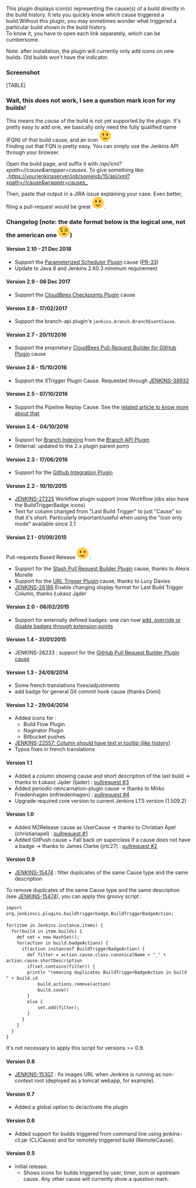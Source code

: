 This plugin displays icon(s) representing the cause(s) of a build
directly in the build history. It lets you quickly know which cause
triggered a build.Without this plugin, you may sometimes wonder what
triggered a particular build shown in the build history.  
To know it, you have to open each link separately, which can be
cumbersome.

Note: after installation, the plugin will currently only add icons on
new builds. Old builds won't have the indicator.

### Screenshot

[TABLE]

### Wait, this does not work, I see a question mark icon for my builds!

This means the *cause* of the build is not yet supported by the plugin.
It's pretty easy to add one, we basically only need the fully qualified
name (FQN) of that build cause, and an icon
![(smile)](docs/images/smile.svg).  
Finding out that FQN is pretty easy. You can simply use the Jenkins API
through your browser.

Open the build page, and suffix it with
*/api/xml?xpath=//cause&wrapper=causes*. To give something like:
\_<https://yourjenkinsserver/job/somejob/15/api/xml?xpath=//cause&wrapper=causes_>

Then, paste that output in a JIRA issue explaining your case. Even
better, filing a pull-request would be great
![(smile)](docs/images/smile.svg).

### Changelog (note: the date format below is the logical one, not the american one ![(wink)](docs/images/wink.svg))

#### Version 2.10 - 21 Dec 2018 

-   Support the [Parameterized Scheduler
    Plugin](https://wiki.jenkins.io/display/JENKINS/Parameterized+Scheduler+Plugin) cause
    ([PR-33](https://github.com/jenkinsci/buildtriggerbadge-plugin/pull/33))
-   Update to Java 8 and Jenkins 2.60.3 minimum requirement

#### Version 2.9 - 06 Dec 2017 

-   Support the [CloudBees Checkpoints
    Plugin](https://release-notes.cloudbees.com/product/110) cause

#### Version 2.8 - 17/02/2017

-   Support the branch-api plugin's `jenkins.branch.BranchEventCause`.

#### Version 2.7 - 20/11/2016

-   Support the proprietary [CloudBees Pull-Request Builder for GitHub
    Plugin](https://go.cloudbees.com/docs/cloudbees-documentation/cje-user-guide/index.html#pull-request-builder-for-github)
    cause

#### Version 2.6 - 15/10/2016

-   Support the XTrigger Plugin Cause. Requested through
    [JENKINS-38932](https://issues.jenkins-ci.org/browse/JENKINS-38932)

#### Version 2.5 - 07/10/2016

-   Support the Pipeline Replay Cause. See the [related article to know
    more about that](https://www.cloudbees.com/blog/replay-pipeline)

#### Version 2.4 - 04/10/2016

-   Support for [Branch
    Indexing](https://github.com/jenkinsci/buildtriggerbadge-plugin/commit/660abcbf054b27a51595ae8b0417220122aaf058)
    from the [Branch API
    Plugin](http://localhost:8085/display/JENKINS/Branch+API+Plugin)
-   (Internal: updated to the 2.x plugin parent pom)

#### Version 2.3 - 17/06/2016

-   Support for the [Github Integration
    Plugin](https://github.com/jenkinsci/buildtriggerbadge-plugin/commit/4766f2c55b5b575e98b299944e8ce69e80b97ecc)

#### Version 2.2 - 10/10/2015

-   [JENKINS-27225](https://issues.jenkins-ci.org/browse/JENKINS-27225)
    Workflow plugin support (now Workflow jobs also have the
    BuildTriggerBadge icons)
-   Text for column changed from "Last Build Trigger" to just "Cause" so
    that it's short. Particularly important/useful when using the "icon
    only mode" available since 2.1

#### Version 2.1 - 01/09/2015

Pull-requests Based Release
![(smile)](docs/images/smile.svg)
:

-   Support for the [Stash Pull Request Builder
    Plugin](https://wiki.jenkins-ci.org/display/JENKINS/Stash+pullrequest+builder+plugin)
    cause, thanks to Alexis Morelle
-   Support for the [URL Trigger
    Plugin](https://wiki.jenkins-ci.org/display/JENKINS/URLTrigger+Plugin)
    cause, thanks to Lucy Davies
-   [JENKINS-26186](https://issues.jenkins-ci.org/browse/JENKINS-26186)
    Enable changing display format for Last Build Trigger Column, thanks
    Łukasz Jąder

#### Version 2.0 - 06/02/2015

-   Support for externally defined badges: one can now [add, override or
    disable badges through extension
    points](https://github.com/jenkinsci/buildtriggerbadge-plugin#what-if-i-want-to-add-override-or-disable-a-badge-for-some-build-cause-)

#### Version 1.4 - 31/01/2015

-   JENKINS-26233 : support for the [GitHub Pull Request Builder Plugin
    cause](https://wiki.jenkins-ci.org/display/JENKINS/GitHub+pull+request+builder+plugin)

#### Version 1.3 - 24/09/2014

-   Some french translations fixes/adjustments
-   add badge for general Git commit hook cause (thanks Domi)

#### Version 1.2 - 29/04/2014

-   Added icons for :
    -   Build Flow Plugin
    -   Naginator Plugin
    -   Bitbucket pushes
-   [JENKINS-22557: Column should have text in tooltip (like
    history)](https://issues.jenkins-ci.org/browse/JENKINS-22557)
-   Typos fixes in french translations

#### Version 1.1

-   Added a column showing cause and short description of the last build
    -\> thanks to Łukasz Jąder (ljader) : [pullrequest
    \#3](https://github.com/jenkinsci/buildtriggerbadge-plugin/pull/3)
-   Added periodic-reincarnation-plugin cause -\> thanks to Mirko
    Friedenhagen (mfriedenhagen) : [pullrequest
    \#4](https://github.com/jenkinsci/buildtriggerbadge-plugin/pull/4)
-   Upgrade required core version to current Jenkins LTS version
    (1.509.2)

#### Version 1.0

-   Added M2Release cause as UserCause -\> thanks to Christian Apel
    (christianapel) : [pullrequest
    \#1](https://github.com/jenkinsci/buildtriggerbadge-plugin/pull/1)
-   Added GitPush cause + Fall back on superclass if a cause does not
    have a badge -\> thanks to James Clarke (jrtc27) : [pullrequest
    \#2](https://github.com/jenkinsci/buildtriggerbadge-plugin/pull/2)

#### Version 0.9

-   [JENKINS-15474](https://issues.jenkins-ci.org/browse/JENKINS-15474) :
    filter duplicates of the same Cause type and the same description

To remove duplicates of the same Cause type and the same description
(see [JENKINS-15474](https://issues.jenkins-ci.org/browse/JENKINS-15474)),
you can apply this groovy script :

``` syntaxhighlighter-pre
import org.jenkinsci.plugins.buildtriggerbadge.BuildTriggerBadgeAction;

for(item in Jenkins.instance.items) {
  for(build in item.builds) {
    def set = new HashSet();
    for(action in build.badgeActions) {
      if(action instanceof BuildTriggerBadgeAction) {
        def filter = action.cause.class.canonicalName + "_" + action.cause.shortDescription
        if(set.contains(filter)) {
        println "removing duplicates BuildTriggerBadgeAction in build " + build.id
            build.actions.remove(action)
            build.save()
        }
        else {
            set.add(filter);
        }
      }
    }
  }
}
```

It's not necessary to apply this script for versions \>= 0.9.

#### Version 0.8

-   [JENKINS-15307](https://issues.jenkins-ci.org/browse/JENKINS-15307)
    : fix images URL when Jenkins is running as non-context root
    (deployed as a tomcat webapp, for example).

#### Version 0.7

-   Added a global option to de/activate the plugin

#### Version 0.6

-   Added support for builds triggered from command line using
    jenkins-cli.jar (CLICause) and for remotely triggered build
    (RemoteCause).

#### Version 0.5

-   initial release. 
    -   Shows icons for builds triggered by user, timer, scm or upstream
        cause. Any other cause will currently show a question mark.
